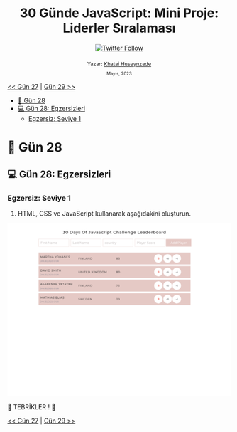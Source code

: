 <div align="center">
<h1>30 Günde JavaScript: Mini Proje: Liderler Sıralaması </h1>

<a class="header-badge" target="_blank" href="https://twitter.com/developerkhatai">
<img alt="Twitter Follow" src="https://img.shields.io/twitter/follow/developerkhatai?style=social">
</a><br>

<sub>Yazar:
<a href="https://github.com/BilgeGates">Khatai Huseynzade</a><br>
<small> Mayıs, 2023</small>
</sub>

</div>

[<< Gün 27](../27_Gün_Mini_Proje_Portföy/27_gün_mini_proje_portföy.md) | [Gün 29 >>](../29_Gün_Mini_Proje_Animasiyon_Karakterleri/29_gün_mini_proje_animasiyon_karakterleri.md)

- [📔 Gün 28](#-Gün-28)
- [💻 Gün 28: Egzersizleri](#-Gün-28-Egzersizleri)
  - [Egzersiz: Seviye 1](#Egzersiz-Seviye-1)

# 📔 Gün 28

## 💻 Gün 28: Egzersizleri

### Egzersiz: Seviye 1

1. HTML, CSS ve JavaScript kullanarak aşağıdakini oluşturun.

![Slider](../../images/projects/dom_mini_project_leaderboard_day_8.1.gif)

🎉 TEBRİKLER ! 🎉

[<< Gün 27](../27_Gün_Mini_Proje_Portföy/27_gün_mini_proje_portföy.md) | [Gün 29 >>](../29_Gün_Mini_Proje_Animasiyon_Karakterleri/29_gün_mini_proje_animasiyon_karakterleri.md)
